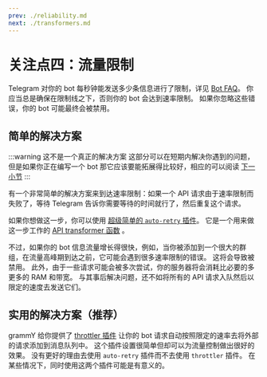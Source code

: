 ```yaml
---
prev: ./reliability.md
next: ./transformers.md
---
```


# 关注点四：流量限制

Telegram 对你的 bot 每秒钟能发送多少条信息进行了限制，详见 [Bot FAQ](https://core.telegram.org/bots/faq#my-bot-is-hitting-limits-how-do-i-avoid-this)。
你应当总是确保在限制线之下，否则你的 bot 会达到速率限制。
如果你忽略这些错误，你的 bot 可能最终会被禁用。

## 简单的解决方案

:::warning 这不是一个真正的解决方案
这部分可以在短期内解决你遇到的问题，但是如果你正在编写一个 bot 那它应该要能拓展得比较好，相应的可以阅读 [下一小节](#实用的解决方案（推荐）)
:::

有一个非常简单的解决方案来到达速率限制：如果一个 API 请求由于速率限制而失败了，等待 Telegram 告诉你需要等待的时间就行了，然后重复这个请求。

如果你想做这一步，你可以使用 [超级简单的 `auto-retry` 插件](/zh/plugins/auto-retry.md)。
它是一个用来做这一步工作的 [API transformer 函数](/zh/advanced/transformers.md) 。

不过，如果你的 bot 信息流量增长得很快，例如，当你被添加到一个很大的群组，在流量高峰期到达之前，它可能会遇到很多速率限制的错误。
这将会导致被禁用。
此外，由于一些请求可能会被多次尝试，你的服务器将会消耗比必要的多更多的 RAM 和带宽。
与其事后解决问题，还不如将所有的 API 请求入队然后以限定的速度去发送它们。

## 实用的解决方案（推荐）

grammY 给你提供了 [throttler 插件](/zh/plugins/transformer-throttler.md) 让你的 bot 请求自动按照限定的速率去将外部的请求添加到消息队列中。
这个插件设置很简单但却可以为流量控制做出很好的效果。
没有更好的理由去使用 `auto-retry` 插件而不去使用 `throttler` 插件。
在某些情况下，同时使用这两个插件可能是有意义的。
